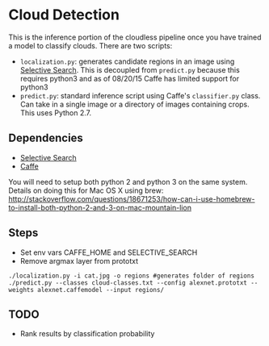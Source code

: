 # Cloud Detection

This is the inference portion of the cloudless pipeline once you have trained a
model to classify clouds.
There are two scripts:
  - `localization.py`: generates candidate regions in an image using [Selective
    Search](https://github.com/belltailjp/selective_search_py). This is
    decoupled from `predict.py` because this requires python3 and as of
    08/20/15 Caffe has limited support for python3
  - `predict.py`: standard inference script using Caffe's `classifier.py`
    class. Can take in a single image or a directory of images containing
    crops. This uses Python 2.7.

## Dependencies
- [Selective Search](https://github.com/belltailjp/selective_search_py)
- [Caffe](https://github.com/BVLC/caffe)

You will need to setup both python 2 and python 3 on the same system. Details on doing this for Mac OS X using brew: http://stackoverflow.com/questions/18671253/how-can-i-use-homebrew-to-install-both-python-2-and-3-on-mac-mountain-lion

## Steps
- Set env vars CAFFE_HOME and SELECTIVE_SEARCH
- Remove argmax layer from prototxt
```
./localization.py -i cat.jpg -o regions #generates folder of regions
./predict.py --classes cloud-classes.txt --config alexnet.prototxt --weights alexnet.caffemodel --input regions/
```

## TODO
- Rank results by classification probability
